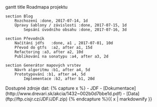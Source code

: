 <div class = "mermaid">
gantt
    title Roadmapa projektu

    section Blog
	    Rozchození :done, 2017-07-14, 1d
	    Úpravy šablony / závislosti :done, 2017-07-15, 1d
            Sepsání úvodního obsahu :done, 2017-07-16, 3d	

    section Převodník
	    Načítání jdfs   :done, a1 , 2017-07-01, 10d
	    Převod do gtfs  :a2, after a1, 15d
	    Refactoring :a3, after a2, 10d
	    Publikování na sonatypu :a4, after a3, 2d

    section Generátor mapových vrstev 
	    Návrh algoritmu :b1, after a4, 5d
	    Prototypování :b1, after a4, 5d
            Implementace :b2, after b1, 20d
</div>
Dostupné zdroje dat:
{% capture x %}
- JDF
	- [Dokumentace](http://www.drevari.sk/akcia/1432~002b0d7bbe1d.pdf)
	- [Data](ftp://ftp.cisjr.cz/JDF/JDF.zip)
{% endcapture %}{{ x | markdownify }}
